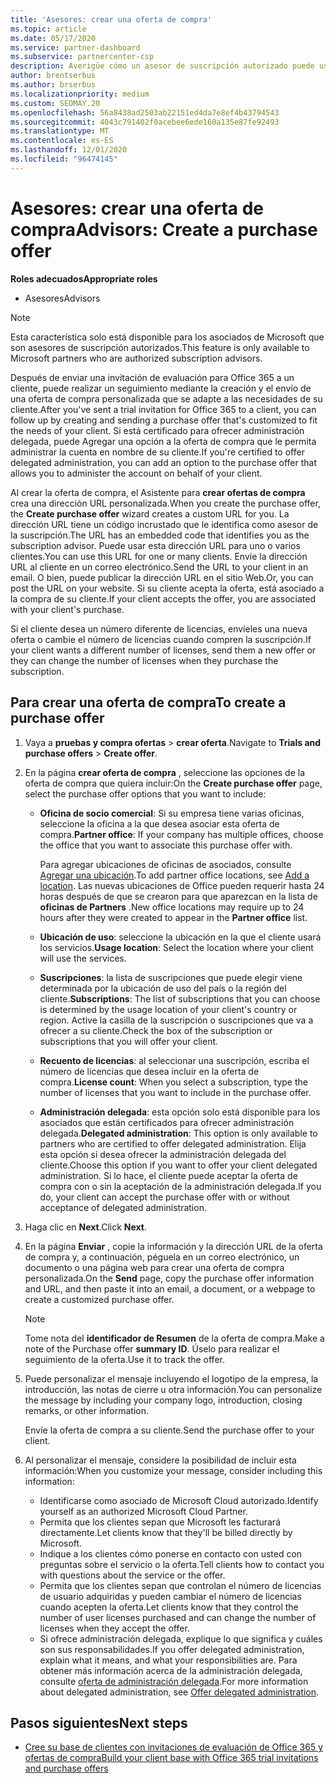```yaml
---
title: 'Asesores: crear una oferta de compra'
ms.topic: article
ms.date: 05/17/2020
ms.service: partner-dashboard
ms.subservice: partnercenter-csp
description: Averigüe cómo un asesor de suscripción autorizado puede usar el centro de partners para crear una oferta de compra y una dirección URL personalizada para incluirlas en las invitaciones de evaluación de Office 365.
author: brentserbus
ms.author: brserbus
ms.localizationpriority: medium
ms.custom: SEOMAY.20
ms.openlocfilehash: 56a8438ad2503ab22151ed4da7e8ef4b43794543
ms.sourcegitcommit: 4043c791402f0acebee6ede160a135e87fe92493
ms.translationtype: MT
ms.contentlocale: es-ES
ms.lasthandoff: 12/01/2020
ms.locfileid: "96474145"
---
```

# <a name="advisors-create-a-purchase-offer"></a><span data-ttu-id="a3280-103">Asesores: crear una oferta de compra</span><span class="sxs-lookup"><span data-stu-id="a3280-103">Advisors: Create a purchase offer</span></span>

 
<span data-ttu-id="a3280-104">**Roles adecuados**</span><span class="sxs-lookup"><span data-stu-id="a3280-104">**Appropriate roles**</span></span>

- <span data-ttu-id="a3280-105">Asesores</span><span class="sxs-lookup"><span data-stu-id="a3280-105">Advisors</span></span>


> [!NOTE]
> <span data-ttu-id="a3280-106">Esta característica solo está disponible para los asociados de Microsoft que son asesores de suscripción autorizados.</span><span class="sxs-lookup"><span data-stu-id="a3280-106">This feature is only available to Microsoft partners who are authorized subscription advisors.</span></span>

<span data-ttu-id="a3280-107">Después de enviar una invitación de evaluación para Office 365 a un cliente, puede realizar un seguimiento mediante la creación y el envío de una oferta de compra personalizada que se adapte a las necesidades de su cliente.</span><span class="sxs-lookup"><span data-stu-id="a3280-107">After you've sent a trial invitation for Office 365 to a client, you can follow up by creating and sending a purchase offer that's customized to fit the needs of your client.</span></span> <span data-ttu-id="a3280-108">Si está certificado para ofrecer administración delegada, puede Agregar una opción a la oferta de compra que le permita administrar la cuenta en nombre de su cliente.</span><span class="sxs-lookup"><span data-stu-id="a3280-108">If you're certified to offer delegated administration, you can add an option to the purchase offer that allows you to administer the account on behalf of your client.</span></span>

<span data-ttu-id="a3280-109">Al crear la oferta de compra, el Asistente para **crear ofertas de compra** crea una dirección URL personalizada.</span><span class="sxs-lookup"><span data-stu-id="a3280-109">When you create the purchase offer, the **Create purchase offer** wizard creates a custom URL for you.</span></span> <span data-ttu-id="a3280-110">La dirección URL tiene un código incrustado que le identifica como asesor de la suscripción.</span><span class="sxs-lookup"><span data-stu-id="a3280-110">The URL has an embedded code that identifies you as the subscription advisor.</span></span> <span data-ttu-id="a3280-111">Puede usar esta dirección URL para uno o varios clientes.</span><span class="sxs-lookup"><span data-stu-id="a3280-111">You can use this URL for one or many clients.</span></span> <span data-ttu-id="a3280-112">Envíe la dirección URL al cliente en un correo electrónico.</span><span class="sxs-lookup"><span data-stu-id="a3280-112">Send the URL to your client in an email.</span></span> <span data-ttu-id="a3280-113">O bien, puede publicar la dirección URL en el sitio Web.</span><span class="sxs-lookup"><span data-stu-id="a3280-113">Or, you can post the URL on your website.</span></span> <span data-ttu-id="a3280-114">Si su cliente acepta la oferta, está asociado a la compra de su cliente.</span><span class="sxs-lookup"><span data-stu-id="a3280-114">If your client accepts the offer, you are associated with your client's purchase.</span></span>

<span data-ttu-id="a3280-115">Si el cliente desea un número diferente de licencias, envíeles una nueva oferta o cambie el número de licencias cuando compren la suscripción.</span><span class="sxs-lookup"><span data-stu-id="a3280-115">If your client wants a different number of licenses, send them a new offer or they can change the number of licenses when they purchase the subscription.</span></span>

## <a name="to-create-a-purchase-offer"></a><span data-ttu-id="a3280-116">Para crear una oferta de compra</span><span class="sxs-lookup"><span data-stu-id="a3280-116">To create a purchase offer</span></span>

1. <span data-ttu-id="a3280-117">Vaya a **pruebas y compra ofertas**  >  **crear oferta**.</span><span class="sxs-lookup"><span data-stu-id="a3280-117">Navigate to **Trials and purchase offers** > **Create offer**.</span></span>

2. <span data-ttu-id="a3280-118">En la página **crear oferta de compra** , seleccione las opciones de la oferta de compra que quiera incluir:</span><span class="sxs-lookup"><span data-stu-id="a3280-118">On the **Create purchase offer** page, select the purchase offer options that you want to include:</span></span>

    - <span data-ttu-id="a3280-119">**Oficina de socio comercial**: Si su empresa tiene varias oficinas, seleccione la oficina a la que desea asociar esta oferta de compra.</span><span class="sxs-lookup"><span data-stu-id="a3280-119">**Partner office**: If your company has multiple offices, choose the office that you want to associate this purchase offer with.</span></span>

        <span data-ttu-id="a3280-120">Para agregar ubicaciones de oficinas de asociados, consulte [Agregar una ubicación](manage-locations.md).</span><span class="sxs-lookup"><span data-stu-id="a3280-120">To add partner office locations, see [Add a location](manage-locations.md).</span></span> <span data-ttu-id="a3280-121">Las nuevas ubicaciones de Office pueden requerir hasta 24 horas después de que se crearon para que aparezcan en la lista de **oficinas de Partners** .</span><span class="sxs-lookup"><span data-stu-id="a3280-121">New office locations may require up to 24 hours after they were created to appear in the **Partner office** list.</span></span>

    - <span data-ttu-id="a3280-122">**Ubicación de uso**: seleccione la ubicación en la que el cliente usará los servicios.</span><span class="sxs-lookup"><span data-stu-id="a3280-122">**Usage location**: Select the location where your client will use the services.</span></span>
    - <span data-ttu-id="a3280-123">**Suscripciones**: la lista de suscripciones que puede elegir viene determinada por la ubicación de uso del país o la región del cliente.</span><span class="sxs-lookup"><span data-stu-id="a3280-123">**Subscriptions**: The list of subscriptions that you can choose is determined by the usage location of your client's country or region.</span></span> <span data-ttu-id="a3280-124">Active la casilla de la suscripción o suscripciones que va a ofrecer a su cliente.</span><span class="sxs-lookup"><span data-stu-id="a3280-124">Check the box of the subscription or subscriptions that you will offer your client.</span></span>
    - <span data-ttu-id="a3280-125">**Recuento de licencias**: al seleccionar una suscripción, escriba el número de licencias que desea incluir en la oferta de compra.</span><span class="sxs-lookup"><span data-stu-id="a3280-125">**License count**: When you select a subscription, type the number of licenses that you want to include in the purchase offer.</span></span>
    - <span data-ttu-id="a3280-126">**Administración delegada**: esta opción solo está disponible para los asociados que están certificados para ofrecer administración delegada.</span><span class="sxs-lookup"><span data-stu-id="a3280-126">**Delegated administration**: This option is only available to partners who are certified to offer delegated administration.</span></span> <span data-ttu-id="a3280-127">Elija esta opción si desea ofrecer la administración delegada del cliente.</span><span class="sxs-lookup"><span data-stu-id="a3280-127">Choose this option if you want to offer your client delegated administration.</span></span> <span data-ttu-id="a3280-128">Si lo hace, el cliente puede aceptar la oferta de compra con o sin la aceptación de la administración delegada.</span><span class="sxs-lookup"><span data-stu-id="a3280-128">If you do, your client can accept the purchase offer with or without acceptance of delegated administration.</span></span>

3. <span data-ttu-id="a3280-129">Haga clic en **Next**.</span><span class="sxs-lookup"><span data-stu-id="a3280-129">Click **Next**.</span></span>

4. <span data-ttu-id="a3280-130">En la página **Enviar** , copie la información y la dirección URL de la oferta de compra y, a continuación, péguela en un correo electrónico, un documento o una página web para crear una oferta de compra personalizada.</span><span class="sxs-lookup"><span data-stu-id="a3280-130">On the **Send** page, copy the purchase offer information and URL, and then paste it into an email, a document, or a webpage to create a customized purchase offer.</span></span>

    > [!NOTE]
    > <span data-ttu-id="a3280-131">Tome nota del **identificador de Resumen** de la oferta de compra.</span><span class="sxs-lookup"><span data-stu-id="a3280-131">Make a note of the Purchase offer **summary ID**.</span></span> <span data-ttu-id="a3280-132">Úselo para realizar el seguimiento de la oferta.</span><span class="sxs-lookup"><span data-stu-id="a3280-132">Use it to track the offer.</span></span>

5. <span data-ttu-id="a3280-133">Puede personalizar el mensaje incluyendo el logotipo de la empresa, la introducción, las notas de cierre u otra información.</span><span class="sxs-lookup"><span data-stu-id="a3280-133">You can personalize the message by including your company logo, introduction, closing remarks, or other information.</span></span>

    <span data-ttu-id="a3280-134">Envíe la oferta de compra a su cliente.</span><span class="sxs-lookup"><span data-stu-id="a3280-134">Send the purchase offer to your client.</span></span>

6. <span data-ttu-id="a3280-135">Al personalizar el mensaje, considere la posibilidad de incluir esta información:</span><span class="sxs-lookup"><span data-stu-id="a3280-135">When you customize your message, consider including this information:</span></span>

    - <span data-ttu-id="a3280-136">Identificarse como asociado de Microsoft Cloud autorizado.</span><span class="sxs-lookup"><span data-stu-id="a3280-136">Identify yourself as an authorized Microsoft Cloud Partner.</span></span>
    - <span data-ttu-id="a3280-137">Permita que los clientes sepan que Microsoft les facturará directamente.</span><span class="sxs-lookup"><span data-stu-id="a3280-137">Let clients know that they'll be billed directly by Microsoft.</span></span>
    - <span data-ttu-id="a3280-138">Indique a los clientes cómo ponerse en contacto con usted con preguntas sobre el servicio o la oferta.</span><span class="sxs-lookup"><span data-stu-id="a3280-138">Tell clients how to contact you with questions about the service or the offer.</span></span>
    - <span data-ttu-id="a3280-139">Permita que los clientes sepan que controlan el número de licencias de usuario adquiridas y pueden cambiar el número de licencias cuando acepten la oferta.</span><span class="sxs-lookup"><span data-stu-id="a3280-139">Let clients know that they control the number of user licenses purchased and can change the number of licenses when they accept the offer.</span></span>
    - <span data-ttu-id="a3280-140">Si ofrece administración delegada, explique lo que significa y cuáles son sus responsabilidades.</span><span class="sxs-lookup"><span data-stu-id="a3280-140">If you offer delegated administration, explain what it means, and what your responsibilities are.</span></span> <span data-ttu-id="a3280-141">Para obtener más información acerca de la administración delegada, consulte [oferta de administración delegada](customers-revoke-admin-privileges.md).</span><span class="sxs-lookup"><span data-stu-id="a3280-141">For more information about delegated administration, see [Offer delegated administration](customers-revoke-admin-privileges.md).</span></span>

## <a name="next-steps"></a><span data-ttu-id="a3280-142">Pasos siguientes</span><span class="sxs-lookup"><span data-stu-id="a3280-142">Next steps</span></span>

- [<span data-ttu-id="a3280-143">Cree su base de clientes con invitaciones de evaluación de Office 365 y ofertas de compra</span><span class="sxs-lookup"><span data-stu-id="a3280-143">Build your client base with Office 365 trial invitations and purchase offers</span></span>](advisors-build-your-business.md)
